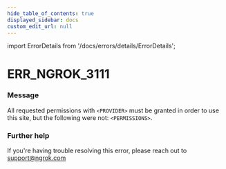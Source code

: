 ```yaml
---
hide_table_of_contents: true
displayed_sidebar: docs
custom_edit_url: null
---
```


import ErrorDetails from '/docs/errors/details/ErrorDetails';

# ERR_NGROK_3111

### Message
All requested permissions with `<PROVIDER>` must be granted in order to use this site, but the following were not: `<PERMISSIONS>`.

### Further help
If you're having trouble resolving this error, please reach out to [support@ngrok.com](mailto:support@ngrok.com?subject=Help%20with%20ERR_NGROK_3111)

<ErrorDetails error='err_ngrok_3111' />
